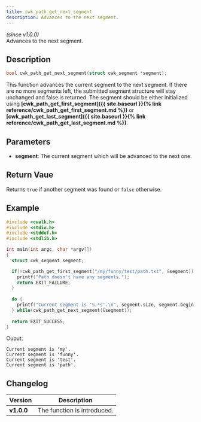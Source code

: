 ```yaml
---
title: cwk_path_get_next_segment
description: Advances to the next segment.
---
```


_(since v1.0.0)_  
Advances to the next segment.

## Description
```c
bool cwk_path_get_next_segment(struct cwk_segment *segment);
```

This function advances the current segment to the next segment. If there are no more segments left, the submitted segment structure will stay unchanged and false is returned. The segment should be either initialized using **[cwk_path_get_first_segment]({{ site.baseurl }}{% link reference/cwk_path_get_first_segment.md %})** or **[cwk_path_get_last_segment]({{ site.baseurl }}{% link reference/cwk_path_get_last_segment.md %})**.

## Parameters
 * **segment**: The current segment which will be advanced to the next one.

## Return Vaue
Returns ``true`` if another segment was found or ``false`` otherwise.

## Example
```c
#include <cwalk.h>
#include <stdio.h>
#include <stddef.h>
#include <stdlib.h>

int main(int argc, char *argv[])
{
  struct cwk_segment segment;

  if(!cwk_path_get_first_segment("/my/funny/test/path.txt", &segment)) {
    printf("Path doesn't have any segments.");
    return EXIT_FAILURE;
  }
  
  do {
    printf("Current segment is '%.*s'.\n", segment.size, segment.begin);
  } while(cwk_path_get_next_segment(&segment));
  
  return EXIT_SUCCESS;
}
```

Ouput:
```
Current segment is 'my'.
Current segment is 'funny'.
Current segment is 'test'.
Current segment is 'path'.
```

## Changelog

| Version    | Description                                            |
|------------|--------------------------------------------------------|
| **v1.0.0** | The function is introduced.                            |
